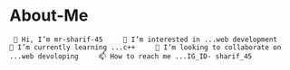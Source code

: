 # About-Me
     👋 Hi, I’m mr-sharif-45     👀 I’m interested in ...web development     🌱 I’m currently learning ...c++     💞️ I’m looking to collaborate on ...web devoloping     📫 How to reach me ...IG_ID- sharif_45
